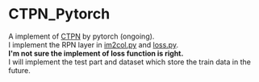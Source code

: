 # CTPN_Pytorch
A implement of [CTPN](https://arxiv.org/abs/1609.03605) by pytorch (ongoing).<br>
I implement the RPN layer in [im2col.py](https://github.com/zwenwang/CTPN_Pytorch/blob/master/Net/im2col.py) and [loss.py](https://github.com/zwenwang/CTPN_Pytorch/blob/master/Net/loss.py).<br>
**I'm not sure the implement of loss function is right.**<br>
I will implement the test part and dataset which store the train data in the future.<br>
